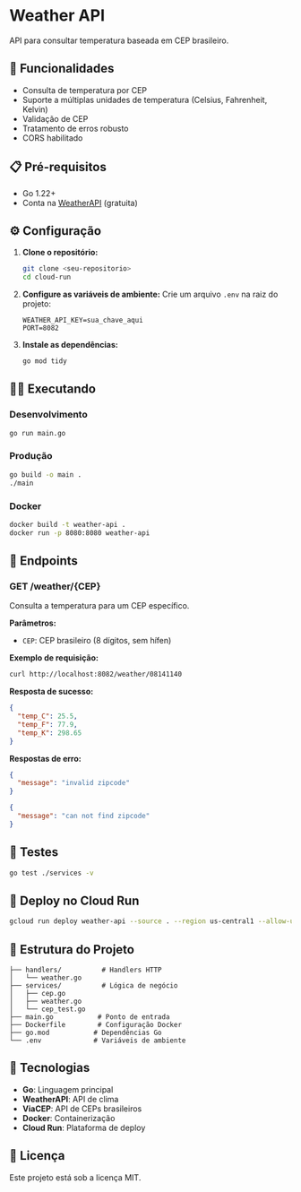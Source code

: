# Weather API

API para consultar temperatura baseada em CEP brasileiro.

## 🚀 Funcionalidades

- Consulta de temperatura por CEP
- Suporte a múltiplas unidades de temperatura (Celsius, Fahrenheit, Kelvin)
- Validação de CEP
- Tratamento de erros robusto
- CORS habilitado

## 📋 Pré-requisitos

- Go 1.22+
- Conta na [WeatherAPI](https://www.weatherapi.com/) (gratuita)

## ⚙️ Configuração

1. **Clone o repositório:**
   ```bash
   git clone <seu-repositorio>
   cd cloud-run
   ```

2. **Configure as variáveis de ambiente:**
   Crie um arquivo `.env` na raiz do projeto:
   ```env
   WEATHER_API_KEY=sua_chave_aqui
   PORT=8082
   ```

3. **Instale as dependências:**
   ```bash
   go mod tidy
   ```

## 🏃‍♂️ Executando

### Desenvolvimento
```bash
go run main.go
```

### Produção
```bash
go build -o main .
./main
```

### Docker
```bash
docker build -t weather-api .
docker run -p 8080:8080 weather-api
```

## 📡 Endpoints

### GET /weather/{CEP}

Consulta a temperatura para um CEP específico.

**Parâmetros:**
- `CEP`: CEP brasileiro (8 dígitos, sem hífen)

**Exemplo de requisição:**
```bash
curl http://localhost:8082/weather/08141140
```

**Resposta de sucesso:**
```json
{
  "temp_C": 25.5,
  "temp_F": 77.9,
  "temp_K": 298.65
}
```

**Respostas de erro:**
```json
{
  "message": "invalid zipcode"
}
```
```json
{
  "message": "can not find zipcode"
}
```

## 🧪 Testes

```bash
go test ./services -v
```

## 🚀 Deploy no Cloud Run

```bash
gcloud run deploy weather-api --source . --region us-central1 --allow-unauthenticated
```

## 📁 Estrutura do Projeto

```
├── handlers/          # Handlers HTTP
│   └── weather.go
├── services/          # Lógica de negócio
│   ├── cep.go
│   ├── weather.go
│   └── cep_test.go
├── main.go           # Ponto de entrada
├── Dockerfile        # Configuração Docker
├── go.mod           # Dependências Go
└── .env             # Variáveis de ambiente
```

## 🔧 Tecnologias

- **Go**: Linguagem principal
- **WeatherAPI**: API de clima
- **ViaCEP**: API de CEPs brasileiros
- **Docker**: Containerização
- **Cloud Run**: Plataforma de deploy

## 📝 Licença

Este projeto está sob a licença MIT. 